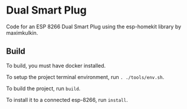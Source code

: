 # Dual Smart Plug
Code for an ESP 8266 Dual Smart Plug using the esp-homekit library by maximkulkin.

## Build
To build, you must have docker installed.

To setup the project terminal environment, run `. ./tools/env.sh`.

To build the project, run `build`.

To install it to a connected esp-8266, run `install`.